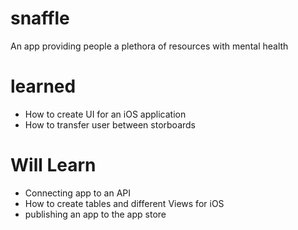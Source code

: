 # snaffle
An app providing people a plethora of resources with mental health
# learned
- How to create UI for an iOS application
- How to transfer user between storboards
# Will Learn
- Connecting app to an API
- How to create tables and different Views for iOS
- publishing an app to the app store

